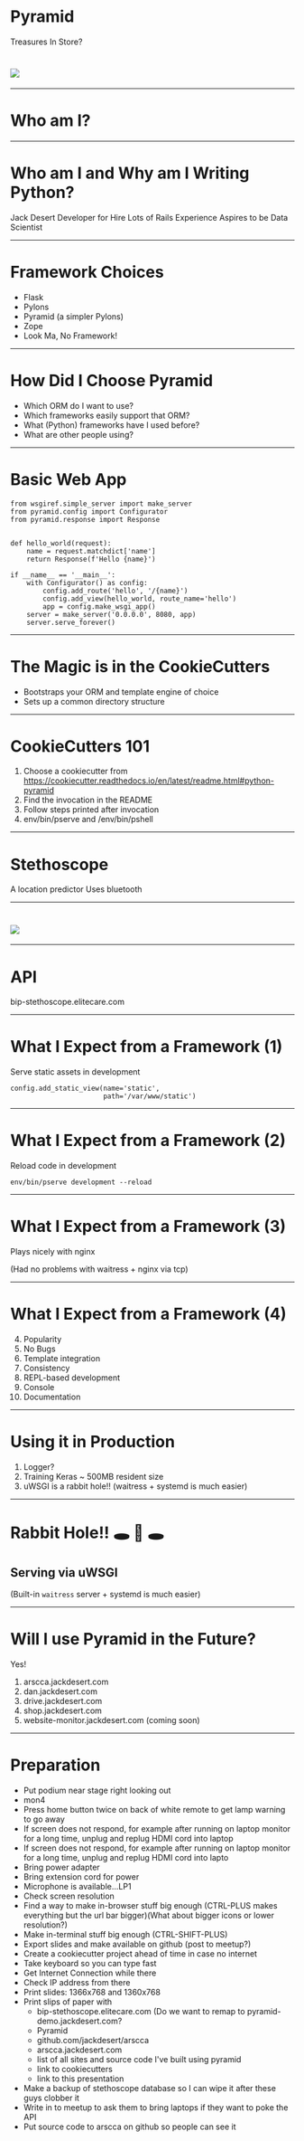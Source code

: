 <!-- page_number: true
     $theme: gaia
     template: invert
     prerender: true
     $height: 768
     $width: 1360


     _footer: github.com/jackdesert/pyramid-presentation

-->




Pyramid
==

Treasures In Store?

# ![](images/pyramid_photo_1.jpg)

---


Who am I?
==

---

Who am I and Why am I Writing Python?
==

<!-- Flexibility at BIP as to what language -->
Jack Desert
Developer for Hire
Lots of Rails Experience
Aspires to be Data Scientist

---

Framework Choices
==
<!-- How did I Choose Pyramid -->


* Flask
* Pylons
* Pyramid (a simpler Pylons)
* Zope
* Look Ma, No Framework!

---


How Did I Choose Pyramid
==

<!-- SlashDB -->

* Which ORM do I want to use?
* Which frameworks easily support that ORM?
* What (Python) frameworks have I used before?
* What are other people using?

---




Basic Web App
==
<!-- Reminds me of basic flask apps -->

    from wsgiref.simple_server import make_server
    from pyramid.config import Configurator
    from pyramid.response import Response


    def hello_world(request):
        name = request.matchdict['name']
        return Response(f'Hello {name}')

    if __name__ == '__main__':
        with Configurator() as config:
            config.add_route('hello', '/{name}')
            config.add_view(hello_world, route_name='hello')
            app = config.make_wsgi_app()
        server = make_server('0.0.0.0', 8080, app)
        server.serve_forever()


---

The Magic is in the CookieCutters
==

* Bootstraps your ORM and template engine of choice
* Sets up a common directory structure


---

CookieCutters 101
==

1. Choose a cookiecutter from  https://cookiecutter.readthedocs.io/en/latest/readme.html#python-pyramid
2. Find the invocation in the README
3. Follow steps printed after invocation
4. env/bin/pserve and /env/bin/pshell

---

Stethoscope
==

A location predictor
Uses bluetooth

---
# ![](images/house_with_walls.png)

---

API
==
bip-stethoscope.elitecare.com


---

What I Expect from a Framework (1)
==

Serve static assets in development

    config.add_static_view(name='static',
                           path='/var/www/static')
---

What I Expect from a Framework (2)
==

Reload code in development

    env/bin/pserve development --reload



---

What I Expect from a Framework (3)
==

Plays nicely with nginx

(Had no problems with waitress + nginx via tcp)

---

What I Expect from a Framework (4)
==

4. Popularity
6. No Bugs
7. Template integration
8. Consistency
9. REPL-based development
10. Console
11. Documentation

---

Using it in Production
==
1. Logger?
2. Training Keras ~ 500MB resident size
3. uWSGI is a rabbit hole!! (waitress + systemd is much easier)
---

Rabbit Hole!! :hole: :rabbit: :hole:
==

## Serving via uWSGI

(Built-in `waitress` server + systemd is much easier)

---

Will I use Pyramid in the Future?
==
Yes!

1. arscca.jackdesert.com
2. dan.jackdesert.com
3. drive.jackdesert.com
4. shop.jackdesert.com
5. website-monitor.jackdesert.com (coming soon)

---

Preparation
==

* Put podium near stage right looking out
* mon4
* Press home button twice on back of white remote to get lamp warning to go away
* If screen does not respond, for example after running on laptop monitor for a long time, unplug and replug HDMI cord into laptop
* If screen does not respond, for example after running on laptop monitor for a long time, unplug and replug HDMI cord into lapto
* Bring power adapter
* Bring extension cord for power
* Microphone is available...LP1
* Check screen resolution
* Find a way to make in-browser stuff big enough (CTRL-PLUS makes everything but the url bar bigger)(What about bigger icons or lower resolution?)
* Make in-terminal stuff big enough (CTRL-SHIFT-PLUS)
* Export slides and make available on github (post to meetup?)
* Create a cookiecutter project ahead of time in case no internet
* Take keyboard so you can type fast
* Get Internet Connection while there
* Check IP address from there
* Print slides: 1366x768 and 1360x768
* Print slips of paper with
  - bip-stethoscope.elitecare.com (Do we want to remap to pyramid-demo.jackdesert.com?
  - Pyramid
  - github.com/jackdesert/arscca
  - arscca.jackdesert.com
  - list of all sites and source code I've built using pyramid
  - link to cookiecutters
  - link to this presentation
* Make a backup of stethoscope database so I can wipe it after these guys clobber it
* Write in to meetup to ask them to bring laptops if they want to poke the API
* Put source code to arscca on github so people can see it